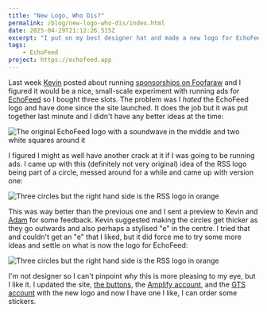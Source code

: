 ```yaml
---
title: "New Logo, Who Dis?"
permalink: /blog/new-logo-who-dis/index.html
date: 2025-04-29T21:12:26.515Z
excerpt: "I put on my best designer hat and made a new logo for EchoFeed"
tags:
    - EchoFeed
project: https://echofeed.app
---
```


Last week [Kevin](https://social.lol/@humdrum#.) posted about running [sponsorships on Foofaraw](https://foofaraw.press/sponsorship/) and I figured it would be a nice, small-scale experiment with running ads for [EchoFeed](https://echofeed.app) so I bought three slots. The problem was I _hated_ the EchoFeed logo and have done since the site launched. It does the job but it was put together last minute and I didn't have any better ideas at the time:

![The original EchoFeed logo with a soundwave in the middle and two white squares around it](https://cdn.rknight.me/site/2025/echofeed-logo-original.jpg)

I figured I might as well have another crack at it if I was going to be running ads. I came up with this (definitely not very original) idea of the RSS logo being part of a circle, messed around for a while and came up with version one:

![Three circles but the right hand side is the RSS logo in orange](https://cdn.rknight.me/site/2025/echofeed-logo-new-v1.jpg)

This was way better than the previous one and I sent a preview to Kevin and [Adam](https://neatnik.net) for some feedback. Kevin suggested making the circles get thicker as they go outwards and also perhaps a stylised "e" in the centre. I tried that and couldn't get an "e" that I liked, but it did force me to try some more ideas and settle on what is now the logo for EchoFeed:

![Three circles but the right hand side is the RSS logo in orange](https://cdn.rknight.me/site/2025/echofeed-logo-new-v2.jpg)

I'm not designer so I can't pinpoint _why_ this is more pleasing to my eye, but I like it. I updated the site, [the buttons](https://help.echofeed.app/buttons/), the [Amplify account](https://beep.town/@echofeedamplify), and the [GTS account](https://hub.7622.me/@echofeed) with the new logo and now I have one I like, I can order some stickers.